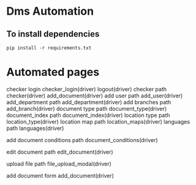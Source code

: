 # Dms Automation

## To install dependencies
```
pip install -r requirements.txt
```

# Automated pages

checker login
checker_login(driver)
logout(driver)
checker path
checker(driver)
add_document(driver)
add user path
add_user(driver)
add_department path
add_department(driver)
add branches path
add_branch(driver)
document type path
document_type(driver)
document_index path
document_index(driver)
location type path
location_type(driver)
location map path
location_maps(driver)
languages path
languages(driver)

add document conditions path
document_conditions(driver)

edit document path
edit_document(driver)

upload file path
file_upload_modal(driver)

add document form
add_document(driver)